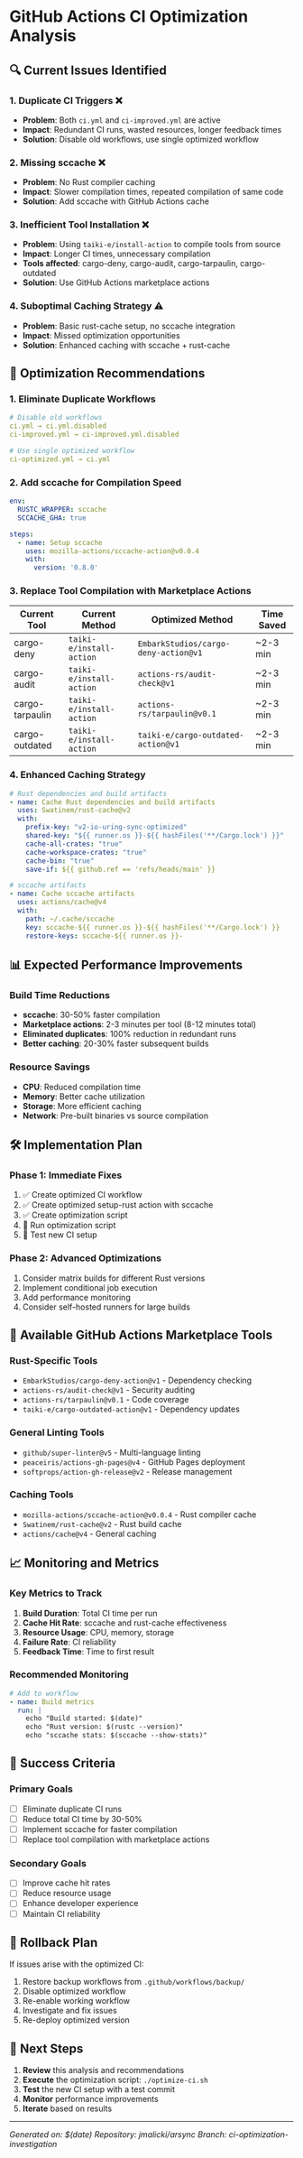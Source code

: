 # GitHub Actions CI Optimization Analysis

## 🔍 Current Issues Identified

### 1. **Duplicate CI Triggers** ❌
- **Problem**: Both `ci.yml` and `ci-improved.yml` are active
- **Impact**: Redundant CI runs, wasted resources, longer feedback times
- **Solution**: Disable old workflows, use single optimized workflow

### 2. **Missing sccache** ❌
- **Problem**: No Rust compiler caching
- **Impact**: Slower compilation times, repeated compilation of same code
- **Solution**: Add sccache with GitHub Actions cache

### 3. **Inefficient Tool Installation** ❌
- **Problem**: Using `taiki-e/install-action` to compile tools from source
- **Impact**: Longer CI times, unnecessary compilation
- **Tools affected**: cargo-deny, cargo-audit, cargo-tarpaulin, cargo-outdated
- **Solution**: Use GitHub Actions marketplace actions

### 4. **Suboptimal Caching Strategy** ⚠️
- **Problem**: Basic rust-cache setup, no sccache integration
- **Impact**: Missed optimization opportunities
- **Solution**: Enhanced caching with sccache + rust-cache

## 🚀 Optimization Recommendations

### 1. **Eliminate Duplicate Workflows**
```yaml
# Disable old workflows
ci.yml → ci.yml.disabled
ci-improved.yml → ci-improved.yml.disabled

# Use single optimized workflow
ci-optimized.yml → ci.yml
```

### 2. **Add sccache for Compilation Speed**
```yaml
env:
  RUSTC_WRAPPER: sccache
  SCCACHE_GHA: true

steps:
  - name: Setup sccache
    uses: mozilla-actions/sccache-action@v0.0.4
    with:
      version: '0.8.0'
```

### 3. **Replace Tool Compilation with Marketplace Actions**

| Current Tool | Current Method | Optimized Method | Time Saved |
|-------------|----------------|------------------|------------|
| cargo-deny | `taiki-e/install-action` | `EmbarkStudios/cargo-deny-action@v1` | ~2-3 min |
| cargo-audit | `taiki-e/install-action` | `actions-rs/audit-check@v1` | ~2-3 min |
| cargo-tarpaulin | `taiki-e/install-action` | `actions-rs/tarpaulin@v0.1` | ~2-3 min |
| cargo-outdated | `taiki-e/install-action` | `taiki-e/cargo-outdated-action@v1` | ~2-3 min |

### 4. **Enhanced Caching Strategy**
```yaml
# Rust dependencies and build artifacts
- name: Cache Rust dependencies and build artifacts
  uses: Swatinem/rust-cache@v2
  with:
    prefix-key: "v2-io-uring-sync-optimized"
    shared-key: "${{ runner.os }}-${{ hashFiles('**/Cargo.lock') }}"
    cache-all-crates: "true"
    cache-workspace-crates: "true"
    cache-bin: "true"
    save-if: ${{ github.ref == 'refs/heads/main' }}

# sccache artifacts
- name: Cache sccache artifacts
  uses: actions/cache@v4
  with:
    path: ~/.cache/sccache
    key: sccache-${{ runner.os }}-${{ hashFiles('**/Cargo.lock') }}
    restore-keys: sccache-${{ runner.os }}-
```

## 📊 Expected Performance Improvements

### Build Time Reductions
- **sccache**: 30-50% faster compilation
- **Marketplace actions**: 2-3 minutes per tool (8-12 minutes total)
- **Eliminated duplicates**: 100% reduction in redundant runs
- **Better caching**: 20-30% faster subsequent builds

### Resource Savings
- **CPU**: Reduced compilation time
- **Memory**: Better cache utilization
- **Storage**: More efficient caching
- **Network**: Pre-built binaries vs source compilation

## 🛠️ Implementation Plan

### Phase 1: Immediate Fixes
1. ✅ Create optimized CI workflow
2. ✅ Create optimized setup-rust action with sccache
3. ✅ Create optimization script
4. 🔄 Run optimization script
5. 🔄 Test new CI setup

### Phase 2: Advanced Optimizations
1. Consider matrix builds for different Rust versions
2. Implement conditional job execution
3. Add performance monitoring
4. Consider self-hosted runners for large builds

## 🔧 Available GitHub Actions Marketplace Tools

### Rust-Specific Tools
- `EmbarkStudios/cargo-deny-action@v1` - Dependency checking
- `actions-rs/audit-check@v1` - Security auditing
- `actions-rs/tarpaulin@v0.1` - Code coverage
- `taiki-e/cargo-outdated-action@v1` - Dependency updates

### General Linting Tools
- `github/super-linter@v5` - Multi-language linting
- `peaceiris/actions-gh-pages@v4` - GitHub Pages deployment
- `softprops/action-gh-release@v2` - Release management

### Caching Tools
- `mozilla-actions/sccache-action@v0.0.4` - Rust compiler cache
- `Swatinem/rust-cache@v2` - Rust build cache
- `actions/cache@v4` - General caching

## 📈 Monitoring and Metrics

### Key Metrics to Track
1. **Build Duration**: Total CI time per run
2. **Cache Hit Rate**: sccache and rust-cache effectiveness
3. **Resource Usage**: CPU, memory, storage
4. **Failure Rate**: CI reliability
5. **Feedback Time**: Time to first result

### Recommended Monitoring
```yaml
# Add to workflow
- name: Build metrics
  run: |
    echo "Build started: $(date)"
    echo "Rust version: $(rustc --version)"
    echo "sccache stats: $(sccache --show-stats)"
```

## 🎯 Success Criteria

### Primary Goals
- [ ] Eliminate duplicate CI runs
- [ ] Reduce total CI time by 30-50%
- [ ] Implement sccache for faster compilation
- [ ] Replace tool compilation with marketplace actions

### Secondary Goals
- [ ] Improve cache hit rates
- [ ] Reduce resource usage
- [ ] Enhance developer experience
- [ ] Maintain CI reliability

## 🚨 Rollback Plan

If issues arise with the optimized CI:
1. Restore backup workflows from `.github/workflows/backup/`
2. Disable optimized workflow
3. Re-enable working workflow
4. Investigate and fix issues
5. Re-deploy optimized version

## 📝 Next Steps

1. **Review** this analysis and recommendations
2. **Execute** the optimization script: `./optimize-ci.sh`
3. **Test** the new CI setup with a test commit
4. **Monitor** performance improvements
5. **Iterate** based on results

---

*Generated on: $(date)*
*Repository: jmalicki/arsync*
*Branch: ci-optimization-investigation*